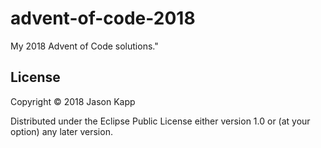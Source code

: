 # advent-of-code-2018

My 2018 Advent of Code solutions."

## License

Copyright © 2018 Jason Kapp

Distributed under the Eclipse Public License either version 1.0 or (at
your option) any later version.

